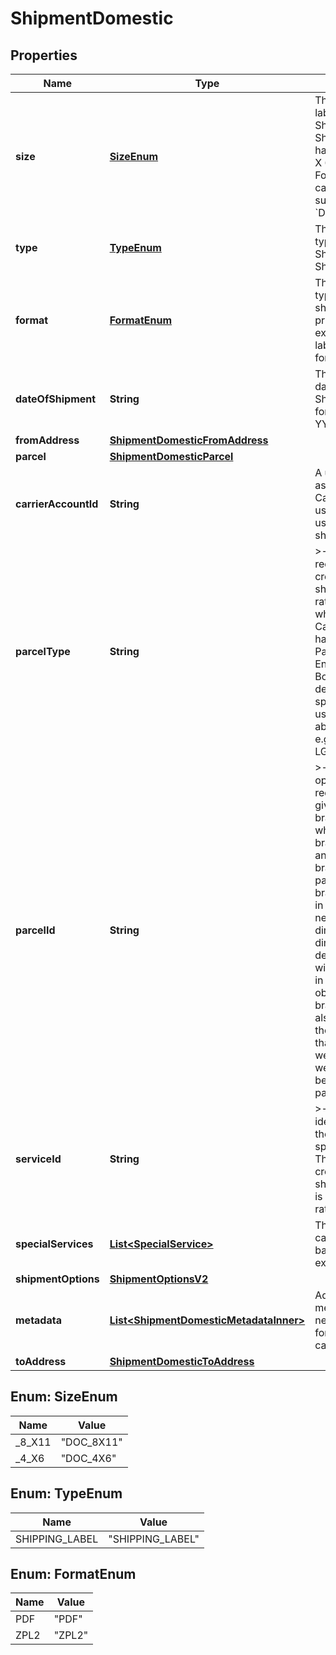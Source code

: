 

# ShipmentDomestic


## Properties

| Name | Type | Description | Notes |
|------------ | ------------- | ------------- | -------------|
|**size** | [**SizeEnum**](#SizeEnum) | This defines the label size of the Shipment, e.g., Shipping Label having Doc Size (4&#39; X 6&#39; or 8.5&#39; X 11&#39;). For NORATE carrier- only supported is &#x60;DOC_4X6&#x60; |  |
|**type** | [**TypeEnum**](#TypeEnum) | This defines the type of the Shipment, e.g., Shipping Label. |  |
|**format** | [**FormatEnum**](#FormatEnum) | This defines the type of the shipment which is printed. For example Shipping label prints in PDF form. |  [optional] |
|**dateOfShipment** | **String** | This defines the date of the Shipment in the format YYYY:MM:DD. |  [optional] |
|**fromAddress** | [**ShipmentDomesticFromAddress**](ShipmentDomesticFromAddress.md) |  |  |
|**parcel** | [**ShipmentDomesticParcel**](ShipmentDomesticParcel.md) |  |  |
|**carrierAccountId** | **String** |  A unique identifier associated with the Carrier account used by client users during shipment process. |  |
|**parcelType** | **String** | &gt;-Parcel Type is required for creating a shipment while rating a parcel, which varies as per Carrier selection. It has categories like Package, Envelopes, Paks, Boxes, Tube, defined per specific carrier and used in abbreviated form, e.g., FRPKG, LGENV, TUBE,PKG. |  |
|**parcelId** | **String** | &gt;-Parcel Id is optional and required to be given in case of branded parcels which have brandedDimension and/or brandedWeight. If parcel has brandedDimension, in that case user need not to pass dimensionUnit and dimension details(length, width and height) in the parcel object. And if brandedWeight is also available for the parcel then in that case weightUnit and weight need not to be passed  in parcel object |  [optional] |
|**serviceId** | **String** | &gt;-A unique identifier given to the carrier-specific service. This is required for creating a shipment, while it is optional for rating a parcel. |  |
|**specialServices** | [**List&lt;SpecialService&gt;**](SpecialService.md) |  This provides a carrier-service based special or extra sevice. |  [optional] |
|**shipmentOptions** | [**ShipmentOptionsV2**](ShipmentOptionsV2.md) |  |  [optional] |
|**metadata** | [**List&lt;ShipmentDomesticMetadataInner&gt;**](ShipmentDomesticMetadataInner.md) | Additional metadata that needs to be stored for this shipment can be added here. |  [optional] |
|**toAddress** | [**ShipmentDomesticToAddress**](ShipmentDomesticToAddress.md) |  |  |



## Enum: SizeEnum

| Name | Value |
|---- | -----|
| _8_X11 | &quot;DOC_8X11&quot; |
| _4_X6 | &quot;DOC_4X6&quot; |



## Enum: TypeEnum

| Name | Value |
|---- | -----|
| SHIPPING_LABEL | &quot;SHIPPING_LABEL&quot; |



## Enum: FormatEnum

| Name | Value |
|---- | -----|
| PDF | &quot;PDF&quot; |
| ZPL2 | &quot;ZPL2&quot; |



